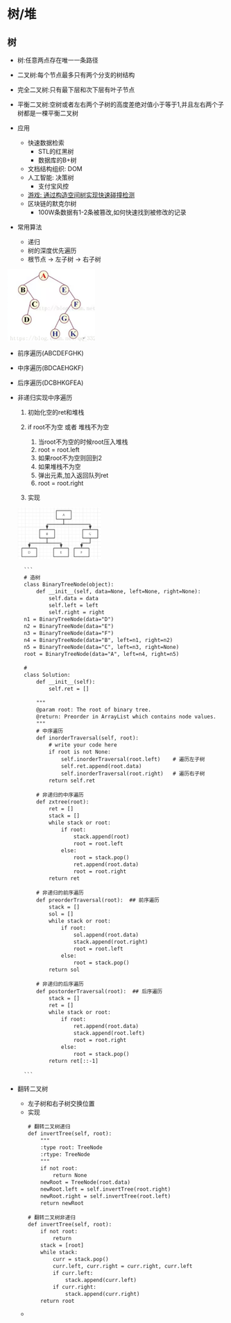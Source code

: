 # 树/堆
## 树
- 树:任意两点存在唯一一条路径
- 二叉树:每个节点最多只有两个分支的树结构
- 完全二叉树:只有最下层和次下层有叶子节点
- 平衡二叉树:空树或者左右两个子树的高度差绝对值小于等于1,并且左右两个子树都是一棵平衡二叉树
- 应用
    - 快速数据检索
        - STL的红黑树
        - 数据库的B+树
    - 文档结构组织: DOM
    - 人工智能: 决策树
        - 支付宝风控
    - [游戏: 通过构造空间树实现快速碰撞检测](https://www.zhihu.com/question/25111128)
    - 区块链的默克尔树
        - 100W条数据有1-2条被篡改,如何快速找到被修改的记录

- 常用算法
    - 递归
    - 树的深度优先遍历
    - 根节点 -> 左子树 -> 右子树


<img src='./images/tree2.png' style='width:40%'>

- 前序遍历(ABCDEFGHK)
- 中序遍历(BDCAEHGKF)
- 后序遍历(DCBHKGFEA)

- 非递归实现中序遍历
    1. 初始化空的ret和堆栈
    2. if root不为空 或者 堆栈不为空
        1. 当root不为空的时候root压入堆栈
        2. root = root.left
        3. 如果root不为空则回到2
        4. 如果堆栈不为空
        5. 弹出元素,加入返回队列ret
        6. root = root.right

    

    3. 实现

    <img src='./images/tree3.png' style="width:40%">

        ```
        # 造树
        class BinaryTreeNode(object):
            def __init__(self, data=None, left=None, right=None):
                self.data = data
                self.left = left
                self.right = right
        n1 = BinaryTreeNode(data="D")
        n2 = BinaryTreeNode(data="E")
        n3 = BinaryTreeNode(data="F")
        n4 = BinaryTreeNode(data="B", left=n1, right=n2)
        n5 = BinaryTreeNode(data="C", left=n3, right=None)
        root = BinaryTreeNode(data="A", left=n4, right=n5)

        # 
        class Solution:
            def __init__(self):
                self.ret = []

            """
            @param root: The root of binary tree.
            @return: Preorder in ArrayList which contains node values.
            """
            # 中序遍历
            def inorderTraversal(self, root):
                # write your code here
                if root is not None:
                    self.inorderTraversal(root.left)    # 遍历左子树
                    self.ret.append(root.data)
                    self.inorderTraversal(root.right)   # 遍历右子树
                return self.ret

            # 非递归的中序遍历
            def zxtree(root):
                ret = []
                stack = []
                while stack or root:
                    if root:
                        stack.append(root)
                        root = root.left
                    else:
                        root = stack.pop()
                        ret.append(root.data)
                        root = root.right
                return ret

            # 非递归的前序遍历
            def preorderTraversal(root):  ## 前序遍历
                stack = []
                sol = []
                while stack or root:
                    if root:
                        sol.append(root.data)
                        stack.append(root.right)
                        root = root.left
                    else:
                        root = stack.pop()
                return sol

            # 非递归的后序遍历
            def postorderTraversal(root):  ## 后序遍历
                stack = []
                ret = []
                while stack or root:
                    if root:
                        ret.append(root.data)
                        stack.append(root.left)
                        root = root.right
                    else:
                        root = stack.pop()
                return ret[::-1]
            
        ```
- 翻转二叉树
    - 左子树和右子树交换位置
    - 实现
        ```
        # 翻转二叉树递归
        def invertTree(self, root):
            """
            :type root: TreeNode
            :rtype: TreeNode
            """
            if not root:
                return None
            newRoot = TreeNode(root.data)
            newRoot.left = self.invertTree(root.right)
            newRoot.right = self.invertTree(root.left)
            return newRoot

        # 翻转二叉树非递归
        def invertTree(self, root):
            if not root:
                return
            stack = [root]
            while stack:
                curr = stack.pop()
                curr.left, curr.right = curr.right, curr.left
                if curr.left:
                    stack.append(curr.left)
                if curr.right:
                    stack.append(curr.right)
            return root
        ```
    - 